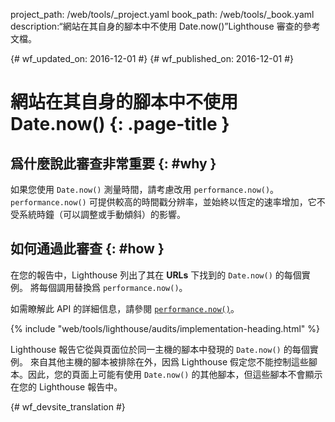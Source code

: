 project_path: /web/tools/_project.yaml
book_path: /web/tools/_book.yaml
description:“網站在其自身的腳本中不使用 Date.now()”Lighthouse 審查的參考文檔。

{# wf_updated_on: 2016-12-01 #}
{# wf_published_on: 2016-12-01 #}

# 網站在其自身的腳本中不使用 Date.now() {: .page-title }

## 爲什麼說此審查非常重要 {: #why }

如果您使用 `Date.now()` 測量時間，請考慮改用 `performance.now()`。`performance.now()` 可提供較高的時間戳分辨率，並始終以恆定的速率增加，它不受系統時鐘（可以調整或手動傾斜）的影響。




## 如何通過此審查 {: #how }

在您的報告中，Lighthouse 列出了其在 **URLs** 下找到的 `Date.now()` 的每個實例。
將每個調用替換爲 `performance.now()`。

如需瞭解此 API 的詳細信息，請參閱 [`performance.now()`][MDN]。

[MDN]: https://developer.mozilla.org/en-US/docs/Web/API/Performance/now

{% include "web/tools/lighthouse/audits/implementation-heading.html" %}

Lighthouse 報告它從與頁面位於同一主機的腳本中發現的 `Date.now()` 的每個實例。
來自其他主機的腳本被排除在外，因爲 Lighthouse 假定您不能控制這些腳本。因此，您的頁面上可能有使用 `Date.now()` 的其他腳本，但這些腳本不會顯示在您的 Lighthouse 報告中。



{# wf_devsite_translation #}
